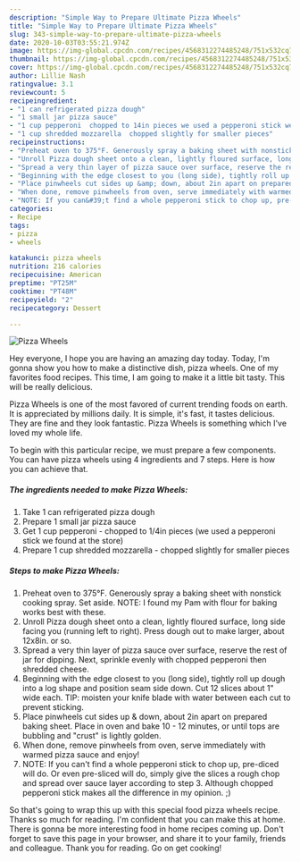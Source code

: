 ```yaml
---
description: "Simple Way to Prepare Ultimate Pizza Wheels"
title: "Simple Way to Prepare Ultimate Pizza Wheels"
slug: 343-simple-way-to-prepare-ultimate-pizza-wheels
date: 2020-10-03T03:55:21.974Z
image: https://img-global.cpcdn.com/recipes/4568312274485248/751x532cq70/pizza-wheels-recipe-main-photo.jpg
thumbnail: https://img-global.cpcdn.com/recipes/4568312274485248/751x532cq70/pizza-wheels-recipe-main-photo.jpg
cover: https://img-global.cpcdn.com/recipes/4568312274485248/751x532cq70/pizza-wheels-recipe-main-photo.jpg
author: Lillie Nash
ratingvalue: 3.1
reviewcount: 5
recipeingredient:
- "1 can refrigerated pizza dough"
- "1 small jar pizza sauce"
- "1 cup pepperoni  chopped to 14in pieces we used a pepperoni stick we found at the store"
- "1 cup shredded mozzarella  chopped slightly for smaller pieces"
recipeinstructions:
- "Preheat oven to 375°F. Generously spray a baking sheet with nonstick cooking spray. Set aside. NOTE: I found my Pam with flour for baking works best with these."
- "Unroll Pizza dough sheet onto a clean, lightly floured surface, long side facing you (running left to right). Press dough out to make larger, about 12x8in. or so."
- "Spread a very thin layer of pizza sauce over surface, reserve the rest of jar for dipping. Next, sprinkle evenly with chopped pepperoni then shredded cheese."
- "Beginning with the edge closest to you (long side), tightly roll up dough into a log shape and position seam side down. Cut 12 slices about 1&#34; wide each. TIP: moisten your knife blade with water between each cut to prevent sticking."
- "Place pinwheels cut sides up &amp; down, about 2in apart on prepared baking sheet. Place in oven and bake 10 - 12 minutes, or until tops are bubbling and &#34;crust&#34; is lightly golden."
- "When done, remove pinwheels from oven, serve immediately with warmed pizza sauce and enjoy!"
- "NOTE: If you can&#39;t find a whole pepperoni stick to chop up, pre-diced will do. Or even pre-sliced will do, simply give the slices a rough chop and spread over sauce layer according to step 3. Although chopped pepperoni stick makes all the difference in my opinion. ;)"
categories:
- Recipe
tags:
- pizza
- wheels

katakunci: pizza wheels 
nutrition: 216 calories
recipecuisine: American
preptime: "PT25M"
cooktime: "PT48M"
recipeyield: "2"
recipecategory: Dessert

---
```



![Pizza Wheels](https://img-global.cpcdn.com/recipes/4568312274485248/751x532cq70/pizza-wheels-recipe-main-photo.jpg)

Hey everyone, I hope you are having an amazing day today. Today, I'm gonna show you how to make a distinctive dish, pizza wheels. One of my favorites food recipes. This time, I am going to make it a little bit tasty. This will be really delicious.

Pizza Wheels is one of the most favored of current trending foods on earth. It is appreciated by millions daily. It is simple, it's fast, it tastes delicious. They are fine and they look fantastic. Pizza Wheels is something which I've loved my whole life.




To begin with this particular recipe, we must prepare a few components. You can have pizza wheels using 4 ingredients and 7 steps. Here is how you can achieve that.

<!--inarticleads1-->

##### The ingredients needed to make Pizza Wheels:

1. Take 1 can refrigerated pizza dough
1. Prepare 1 small jar pizza sauce
1. Get 1 cup pepperoni - chopped to 1/4in pieces (we used a pepperoni stick we found at the store)
1. Prepare 1 cup shredded mozzarella - chopped slightly for smaller pieces




<!--inarticleads2-->

##### Steps to make Pizza Wheels:

1. Preheat oven to 375°F. Generously spray a baking sheet with nonstick cooking spray. Set aside. NOTE: I found my Pam with flour for baking works best with these.
1. Unroll Pizza dough sheet onto a clean, lightly floured surface, long side facing you (running left to right). Press dough out to make larger, about 12x8in. or so.
1. Spread a very thin layer of pizza sauce over surface, reserve the rest of jar for dipping. Next, sprinkle evenly with chopped pepperoni then shredded cheese.
1. Beginning with the edge closest to you (long side), tightly roll up dough into a log shape and position seam side down. Cut 12 slices about 1&#34; wide each. TIP: moisten your knife blade with water between each cut to prevent sticking.
1. Place pinwheels cut sides up &amp; down, about 2in apart on prepared baking sheet. Place in oven and bake 10 - 12 minutes, or until tops are bubbling and &#34;crust&#34; is lightly golden.
1. When done, remove pinwheels from oven, serve immediately with warmed pizza sauce and enjoy!
1. NOTE: If you can&#39;t find a whole pepperoni stick to chop up, pre-diced will do. Or even pre-sliced will do, simply give the slices a rough chop and spread over sauce layer according to step 3. Although chopped pepperoni stick makes all the difference in my opinion. ;)




So that's going to wrap this up with this special food pizza wheels recipe. Thanks so much for reading. I'm confident that you can make this at home. There is gonna be more interesting food in home recipes coming up. Don't forget to save this page in your browser, and share it to your family, friends and colleague. Thank you for reading. Go on get cooking!
